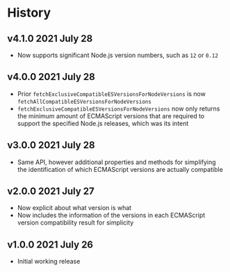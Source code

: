 # History

## v4.1.0 2021 July 28

-   Now supports significant Node.js version numbers, such as `12` or `0.12`

## v4.0.0 2021 July 28

-   Prior `fetchExclusiveCompatibleESVersionsForNodeVersions` is now `fetchAllCompatibleESVersionsForNodeVersions`
-   `fetchExclusiveCompatibleESVersionsForNodeVersions` now only returns the minimum amount of ECMAScript versions that are required to support the specified Node.js releases, which was its intent

## v3.0.0 2021 July 28

-   Same API, however additional properties and methods for simplifying the identification of which ECMAScript versions are actually compatible

## v2.0.0 2021 July 27

-   Now explicit about what version is what
-   Now includes the information of the versions in each ECMAScript version compatibility result for simplicity

## v1.0.0 2021 July 26

-   Initial working release
